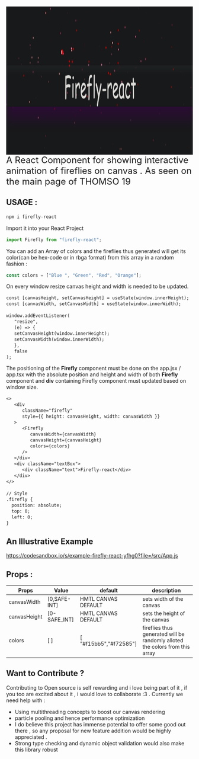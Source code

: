 <img src="./src/assets/img.png"
     alt="Markdown Monster icon"
     style="float: left; margin-right: 10px; height: 400px"/>

<p style="font-size: 1.5rem">
A React Component for showing interactive animation of fireflies on canvas . As seen on the main page of <a href"http://thomso.in"> THOMSO 19 </a>
</p>


## USAGE :

```js
npm i firefly-react
```

Import it into your React Project

```js
import Firefly from "firefly-react";
```

You can add an Array of colors and the fireflies thus generated will get its color(can be hex-code or in rbga format) from this array in a random fashion :

```js
const colors = ["Blue ", "Green", "Red", "Orange"];
```

On every window resize canvas height and width is needed to be updated.

```JSX
const [canvasHeight, setCanvasHeight] = useState(window.innerHeight);
const [canvasWidth, setCanvasWidth] = useState(window.innerWidth);

window.addEventListener(
   "resize",
   (e) => {
   setCanvasHeight(window.innerHeight);
   setCanvasWidth(window.innerWidth);
   },
   false
);
```

The positioning of the **Firefly** component must be done on the app.jsx / app.tsx with the absolute position and height and width of both **Firefly** component and **div** containing Firefly component must updated based on window size.

```JSX
<>
   <div
      className="firefly"
      style={{ height: canvasHeight, width: canvasWidth }}
   >
      <Firefly
         canvasWidth={canvasWidth}
         canvasHeight={canvasHeight}
         colors={colors}
      />
   </div>
   <div className="textBox">
      <div className="text">Firefly-react</div>
   </div>
</>

// Style
.firefly {
  position: absolute;
  top: 0;
  left: 0;
}
```

## An Illustrative Example

https://codesandbox.io/s/example-firefly-react-yfhg0?file=/src/App.js

## Props :

| Props                    | Value                 | default             | description                                                                                                                                                      |
| ------------------------ | --------------------- | ------------------- | ---------------------------------------------------------------------------------------------------------------------------------------------------------------- |
| canvasWidth              | [0,SAFE-INT]          | HMTL CANVAS DEFAULT | sets width of the canvas                                                                                                                                         |
| canvasHeight             | [0-SAFE_INT]          | HMTL CANVAS DEFAULT | sets the height of the canvas                                                                                                                                    |
| colors                   | [ ]                   |  [ "#f15bb5","#f72585"]         | fireflies thus generated will be randomly alloted the colors from this array                                                                                     |



## Want to Contribute ?

Contributing to Open source is self rewarding and i love being part of it , if you too are excited about it , i would love to collaborate :3 .
Currently we need help with :

- Using multithreading concepts to boost our canvas rendering
- particle pooling and hence performance optimization
- I do believe this project has immense potential to offer some good out there , so any proposal for new feature addition would be highly appreciated .
- Strong type checking and dynamic object validation would also make this library robust
